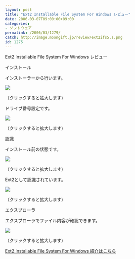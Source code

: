 ```yaml
---
layout: post
title: "Ext2 Installable File System For Windows レビュー"
date: 2006-03-07T09:00:00+09:00
categories:
- ソフトウェア
permalink: /2006/03/1279/
catch: http://image.moongift.jp/review/ext2ifs5.s.png
id: 1275
---
```

Ext2 Installable File System For Windows レビュー  
<!--more-->

インストール

  

インストーラーから行います。

  

[![](http://image.moongift.jp/review/ext2ifs1.s.png)](http://image.moongift.jp/review/ext2ifs1.png)  
  
（クリックすると拡大します)

  

ドライブ番号設定です。

  

[![](http://image.moongift.jp/review/ext2ifs6.s.png)](http://image.moongift.jp/review/ext2ifs6.png)  
  
（クリックすると拡大します)

  

認識

  

インストール前の状態です。

  

[![](http://image.moongift.jp/review/ext2ifs5.s.png)](http://image.moongift.jp/review/ext2ifs5.png)  
  
（クリックすると拡大します)

Ext2として認識されています。

  

[![](http://image.moongift.jp/review/ext2ifs3.s.png)](http://image.moongift.jp/review/ext2ifs3.png)  
  
（クリックすると拡大します)

  

エクスプローラ

  

エクスプローラでファイル内容が確認できます。

  

[![](http://image.moongift.jp/review/ext2ifs4.s.png)](http://image.moongift.jp/review/ext2ifs4.png)  
  
（クリックすると拡大します)

  

[Ext2 Installable File System For Windows 紹介はこちら](http://fw.moongift.jp/intro/i-1271.html)

